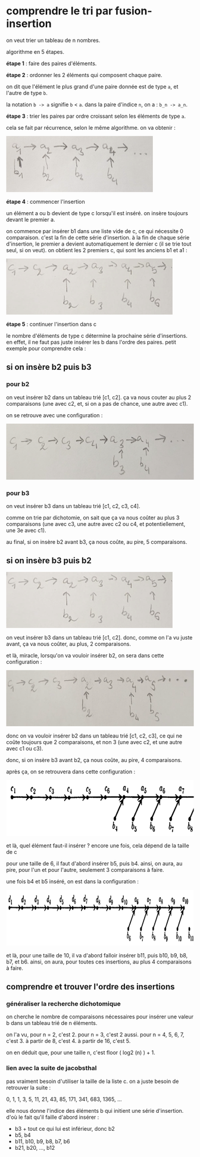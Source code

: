 # comprendre le tri par fusion-insertion

on veut trier un tableau de n nombres.

algorithme en 5 étapes.

**étape 1** : faire des paires d'éléments.

**étape 2** : ordonner les 2 éléments qui composent chaque paire.

on dit que l'élément le plus grand d'une paire donnée est de type `a`, et l'autre de type `b`.

la notation `b -> a` signifie `b` < `a`. dans la paire d'indice `n`, on a : `b_n -> a_n`.

**étape 3** : trier les paires par ordre croissant selon les éléments de type `a`.

cela se fait par récurrence, selon le même algorithme. on va obtenir :

<img src="img/a.png" height="150px" />

**étape 4** : commencer l'insertion

un élément a ou b devient de type c lorsqu'il est inséré. on insère toujours devant le premier a.

on commence par insérer b1 dans une liste vide de c, ce qui nécessite 0 comparaison. c'est la fin de cette série d'insertion. à la fin de chaque série d'insertion, le premier a devient automatiquement le dernier c (il se trie tout seul, si on veut). on obtient les 2 premiers c, qui sont les anciens b1 et a1 :

<img src="img/b.png" height="150px" />

**étape 5** : continuer l'insertion dans c

le nombre d'éléments de type c détermine la prochaine série d'insertions. en effet, il ne faut pas juste insérer les b dans l'ordre des paires. petit exemple pour comprendre cela :

## si on insère b2 puis b3

### pour b2

on veut insérer b2 dans un tableau trié [c1, c2]. ça va nous couter au plus 2 comparaisons (une avec c2, et, si on a pas de chance, une autre avec c1).

on se retrouve avec une configuration :

<img src="img/c.png" height="150px" />

### pour b3

on veut insérer b3 dans un tableau trié [c1, c2, c3, c4].

comme on trie par dichotomie, on sait que ça va nous coûter au plus 3 comparaisons (une avec c3, une autre avec c2 ou c4, et potentiellement, une 3e avec c1).

au final, si on insère b2 avant b3, ça nous coûte, au pire, 5 comparaisons.

## si on insère b3 puis b2

<img src="img/b.png" height="150px" />

on veut insérer b3 dans un tableau trié [c1, c2]. donc, comme on l'a vu juste avant, ça va nous coûter, au plus, 2 comparaisons.

et là, miracle, lorsqu'on va vouloir insérer b2, on sera dans cette configuration :

<img src="img/d.png" height="150px" />

donc on va vouloir insérer b2 dans un tableau trié [c1, c2, c3], ce qui ne coûte toujours que 2 comparaisons, et non 3 (une avec c2, et une autre avec c1 ou c3).

donc, si on insère b3 avant b2, ça nous coûte, au pire, 4 comparaisons.

après ça, on se retrouvera dans cette configuration :

<img src="img/e.png" height="150px" />

et là, quel élément faut-il insérer ? encore une fois, cela dépend de la taille de c

pour une taille de 6, il faut d'abord insérer b5, puis b4. ainsi, on aura, au pire, pour l'un et pour l'autre, seulement 3 comparaisons à faire.

une fois b4 et b5 inséré, on est dans la configuration :

<img src="img/f.png" height="150px" />

et là, pour une taille de 10, il va d'abord falloir insérer b11, puis b10, b9, b8, b7, et b6. ainsi, on aura, pour toutes ces insertions, au plus 4 comparaisons à faire.

## comprendre et trouver l'ordre des insertions

### généraliser la recherche dichotomique

on cherche le nombre de comparaisons nécessaires pour insérer une valeur b dans un tableau trié de n éléments.

on l'a vu, pour n = 2, c'est 2. pour n = 3, c'est 2 aussi. pour n = 4, 5, 6, 7, c'est 3. à partir de 8, c'est 4. à partir de 16, c'est 5.

on en déduit que, pour une taille n, c'est floor ( log2 (n) ) + 1.

### lien avec la suite de jacobsthal

pas vraiment besoin d'utiliser la taille de la liste c. on a juste besoin de retrouver la suite :

0, 1, 1, 3, 5, 11, 21, 43, 85, 171, 341, 683, 1365, ...

elle nous donne l'indice des éléments b qui initient une série d'insertion. d'où le fait qu'il faille d'abord insérer :
- b3 + tout ce qui lui est inférieur, donc b2
- b5, b4
- b11, b10, b9, b8, b7, b6
- b21, b20, ..., b12

